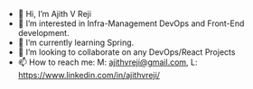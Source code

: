 - 👋 Hi, I’m Ajith V Reji
- 👀 I’m interested in Infra-Management DevOps and Front-End development.
- 🌱 I’m currently learning Spring.
- 💞️ I’m looking to collaborate on any DevOps/React Projects
- 📫 How to reach me: M: ajithvreji@gmail.com, L: https://www.linkedin.com/in/ajithvreji/

<!---
ajitrchv/ajitrchv is a ✨ special ✨ repository because its `README.md` (this file) appears on your GitHub profile.
You can click the Preview link to take a look at your changes.
--->

